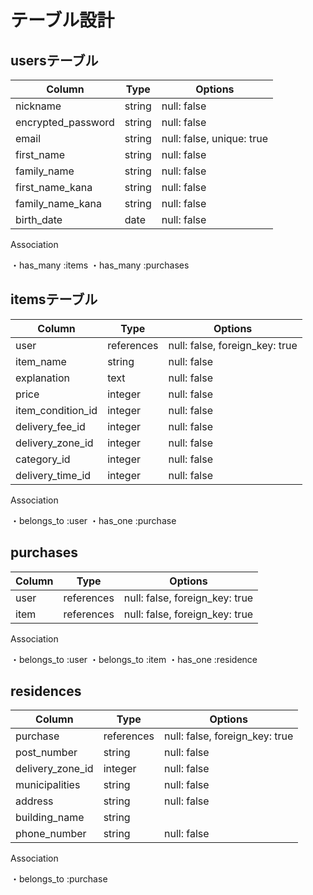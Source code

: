 # テーブル設計

## usersテーブル

| Column                        | Type      | Options                       |
| -------------------------------- |  ---------- |  --------------------------------|
| nickname                     |  string    | null:  false                    |
| encrypted_password    |  string    | null:  false                    |
| email                            |  string    | null:  false, unique: true|
| first_name                    |  string    | null:  false                    |
| family_name                 |  string    | null:  false                     |
| first_name_kana           |  string    |  null: false                     |
| family_name_kana        |  string    |  null: false                     |
| birth_date                    |  date       |  null: false                     |

Association

・has_many :items
・has_many :purchases

## itemsテーブル

Column                        | Type            | Options                             |
| ------------------------------ |  -----------------|---------------------------------------|
| user                           |  references  | null: false, foreign_key: true|
| item_name                 |  string          | null: false                           |
| explanation                |  text             | null: false                           |
| price                          |  integer        | null: false                           |
| item_condition_id            |  integer       | null: false                            |
| delivery_fee_id                |  integer        | null: false                           |
| delivery_zone_id             |  integer       | null: false                            |
| category_id                    |  integer       | null: false                           |
| delivery_time_id               | integer         | null: false                            |

Association

・belongs_to :user
・has_one :purchase

## purchases

Column                        | Type            | Options                                     |
| -------------------------------|  -----------------|  --------------------------------------------|
| user                           |  references  | null: false, foreign_key: true        |
| item                           |  references  | null: false, foreign_key: true        |

Association

・belongs_to :user
・belongs_to :item
・has_one :residence

## residences

Column                          | Type          | Options                                       |
| -------------------------------- | ----------------| -----------------------------------------------|
| purchase                      | references | null: false, foreign_key: true          |
| post_number                | string       | null: false                                     |
| delivery_zone_id              | integer        | null: false                                 |
| municipalities               |  string         | null: false                                     |
| address                        |  string        | null: false                                     |
| building_name              |  string        |                                                     |
| phone_number              |  string        | null: false                                     |

Association

・belongs_to :purchase